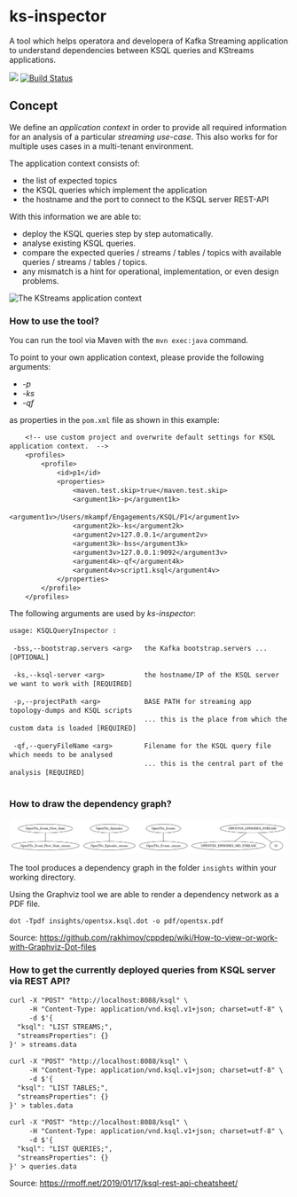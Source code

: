 # ks-inspector
A tool which helps operatora and developera of Kafka Streaming application to understand dependencies between KSQL queries and KStreams applications.

<a href="https://codeclimate.com/github/kamir/ks-inspector"><img src="https://api.codeclimate.com/v1/badges/ef4bcda7d1b5fd0a4f1e/maintainability" /></a>  [![Build Status](https://travis-ci.org/kamir/ks-inspector.svg?branch=master)](https://travis-ci.org/kamir/ks-inspector)


## Concept

We define an *application context* in order to provide all required information for an
analysis of a particular *streaming use-case*. 
This also works for for multiple uses cases in a multi-tenant environment.

The application context consists of:

- the list of expected topics
- the KSQL queries which implement the application
- the hostname and the port to connect to the KSQL server REST-API

With this information we are able to:

- deploy the KSQL queries step by step automatically.
- analyse existing KSQL queries.
- compare the expected queries / streams / tables / topics with available queries / streams / tables / topics.
- any mismatch is a hint for operational, implementation, or even design problems.

![The KStreams application context](docs/intro.png)

### How to use the tool?

You can run the tool via Maven with the `mvn exec:java` command. 

To point to your own application context, please provide the following arguments:

- *-p*
- *-ks*
- *-qf*

as properties in the `pom.xml` file as shown in this example:

```
    <!-- use custom project and overwrite default settings for KSQL application context.  -->
    <profiles>
        <profile>
            <id>p1</id>
            <properties>
                <maven.test.skip>true</maven.test.skip>
                <argument1k>-p</argument1k>
                <argument1v>/Users/mkampf/Engagements/KSQL/P1</argument1v>
                <argument2k>-ks</argument2k>
                <argument2v>127.0.0.1</argument2v>
                <argument3k>-bss</argument3k>
                <argument3v>127.0.0.1:9092</argument3v>
                <argument4k>-qf</argument4k>
                <argument4v>script1.ksql</argument4v>
            </properties>
        </profile>
    </profiles>
```

The following arguments are used by *ks-inspector*:

```
usage: KSQLQueryInspector :

 -bss,--bootstrap.servers <arg>   the Kafka bootstrap.servers ... [OPTIONAL]
 
 -ks,--ksql-server <arg>          the hostname/IP of the KSQL server we want to work with [REQUIRED]
 
 -p,--projectPath <arg>           BASE PATH for streaming app topology-dumps and KSQL scripts 
                                  ... this is the place from which the custom data is loaded [REQUIRED]
 
 -qf,--queryFileName <arg>        Filename for the KSQL query file which needs to be analysed 
                                  ... this is the central part of the analysis [REQUIRED]
                                                                 
```                                 


### How to draw the dependency graph?

![A simple dependency graph for streams an tables](docs/simple-dep-graph.png)

The tool produces a dependency graph in the folder `insights` within your working directory.

Using the Graphviz tool we are able to render a dependency network as a PDF file.
```
dot -Tpdf insights/opentsx.ksql.dot -o pdf/opentsx.pdf
```
Source: https://github.com/rakhimov/cppdep/wiki/How-to-view-or-work-with-Graphviz-Dot-files

### How to get the currently deployed queries from KSQL server via REST API?

```
curl -X "POST" "http://localhost:8088/ksql" \
     -H "Content-Type: application/vnd.ksql.v1+json; charset=utf-8" \
     -d $'{
  "ksql": "LIST STREAMS;",
  "streamsProperties": {}
}' > streams.data
```

```
curl -X "POST" "http://localhost:8088/ksql" \
     -H "Content-Type: application/vnd.ksql.v1+json; charset=utf-8" \
     -d $'{
  "ksql": "LIST TABLES;",
  "streamsProperties": {}
}' > tables.data
```

```
curl -X "POST" "http://localhost:8088/ksql" \
     -H "Content-Type: application/vnd.ksql.v1+json; charset=utf-8" \
     -d $'{
  "ksql": "LIST QUERIES;",
  "streamsProperties": {}
}' > queries.data
```

Source: https://rmoff.net/2019/01/17/ksql-rest-api-cheatsheet/
